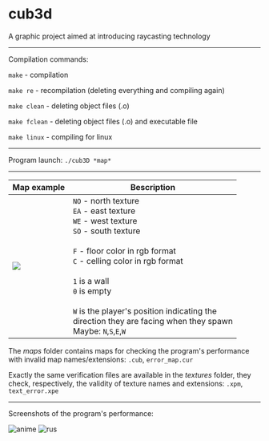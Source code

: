 # cub3d
A graphic project aimed at introducing raycasting technology
***
Compilation commands:

`make` - compilation

`make re` - recompilation (deleting everything and compiling again)

`make clean` - deleting object files (.o)

`make fclean` - deleting object files (.o) and executable file

`make linux` - compiling for linux
***
Program launch: `./cub3D *map*`
***
| Map example | Вescription |
| ---- | ---- |
| ![](https://i.ibb.co/w6sTX7L/map3.png) | `NO` - north texture <br/> `EA` - east texture <br/> `WE` - west texture <br/> `SO` - south texture <br/> <br/> `F` - floor color in rgb format <br/> `C` - celling color in rgb format <br/> <br/> `1` is a wall <br/> `0` is empty <br/> <br/> `W` is the player's position indicating the <br/>  direction they are facing when they spawn <br/> Maybe: `N`,`S`,`E`,`W`|

The *maps* folder contains maps for checking the program's performance with invalid map names/extensions: `.cub`, `error_map.cur`

Exactly the same verification files are available in the *textures* folder, they check, respectively, the validity of texture names and extensions: `.xpm`, `text_error.xpe`
***
Screenshots of the program's performance:

<img src="https://i.ibb.co/vcwBDWV/anime.png" alt="anime" border="0">

<img src="https://i.ibb.co/ns3PrY9/rus.png" alt="rus" border="0">
